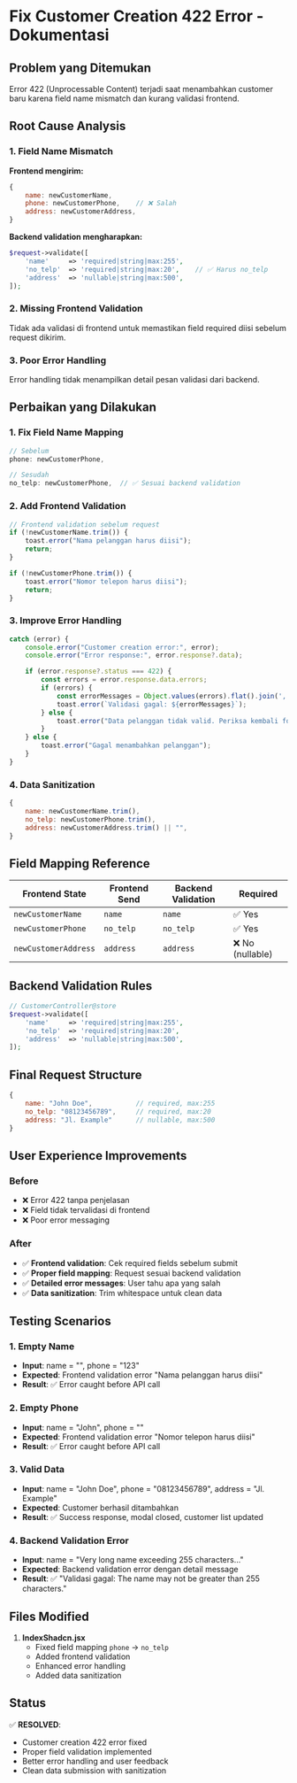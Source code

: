 # Fix Customer Creation 422 Error - Dokumentasi

## Problem yang Ditemukan

Error 422 (Unprocessable Content) terjadi saat menambahkan customer baru karena field name mismatch dan kurang validasi frontend.

## Root Cause Analysis

### 1. Field Name Mismatch

**Frontend mengirim:**

```javascript
{
    name: newCustomerName,
    phone: newCustomerPhone,    // ❌ Salah
    address: newCustomerAddress,
}
```

**Backend validation mengharapkan:**

```php
$request->validate([
    'name'     => 'required|string|max:255',
    'no_telp'  => 'required|string|max:20',    // ✅ Harus no_telp
    'address'  => 'nullable|string|max:500',
]);
```

### 2. Missing Frontend Validation

Tidak ada validasi di frontend untuk memastikan field required diisi sebelum request dikirim.

### 3. Poor Error Handling

Error handling tidak menampilkan detail pesan validasi dari backend.

## Perbaikan yang Dilakukan

### 1. Fix Field Name Mapping

```javascript
// Sebelum
phone: newCustomerPhone,

// Sesudah
no_telp: newCustomerPhone,  // ✅ Sesuai backend validation
```

### 2. Add Frontend Validation

```javascript
// Frontend validation sebelum request
if (!newCustomerName.trim()) {
    toast.error("Nama pelanggan harus diisi");
    return;
}

if (!newCustomerPhone.trim()) {
    toast.error("Nomor telepon harus diisi");
    return;
}
```

### 3. Improve Error Handling

```javascript
catch (error) {
    console.error("Customer creation error:", error);
    console.error("Error response:", error.response?.data);

    if (error.response?.status === 422) {
        const errors = error.response.data.errors;
        if (errors) {
            const errorMessages = Object.values(errors).flat().join(', ');
            toast.error(`Validasi gagal: ${errorMessages}`);
        } else {
            toast.error("Data pelanggan tidak valid. Periksa kembali form Anda.");
        }
    } else {
        toast.error("Gagal menambahkan pelanggan");
    }
}
```

### 4. Data Sanitization

```javascript
{
    name: newCustomerName.trim(),
    no_telp: newCustomerPhone.trim(),
    address: newCustomerAddress.trim() || "",
}
```

## Field Mapping Reference

| Frontend State       | Frontend Send | Backend Validation | Required         |
| -------------------- | ------------- | ------------------ | ---------------- |
| `newCustomerName`    | `name`        | `name`             | ✅ Yes           |
| `newCustomerPhone`   | `no_telp`     | `no_telp`          | ✅ Yes           |
| `newCustomerAddress` | `address`     | `address`          | ❌ No (nullable) |

## Backend Validation Rules

```php
// CustomerController@store
$request->validate([
    'name'     => 'required|string|max:255',
    'no_telp'  => 'required|string|max:20',
    'address'  => 'nullable|string|max:500',
]);
```

## Final Request Structure

```javascript
{
    name: "John Doe",           // required, max:255
    no_telp: "08123456789",     // required, max:20
    address: "Jl. Example"      // nullable, max:500
}
```

## User Experience Improvements

### Before

-   ❌ Error 422 tanpa penjelasan
-   ❌ Field tidak tervalidasi di frontend
-   ❌ Poor error messaging

### After

-   ✅ **Frontend validation**: Cek required fields sebelum submit
-   ✅ **Proper field mapping**: Request sesuai backend validation
-   ✅ **Detailed error messages**: User tahu apa yang salah
-   ✅ **Data sanitization**: Trim whitespace untuk clean data

## Testing Scenarios

### 1. Empty Name

-   **Input**: name = "", phone = "123"
-   **Expected**: Frontend validation error "Nama pelanggan harus diisi"
-   **Result**: ✅ Error caught before API call

### 2. Empty Phone

-   **Input**: name = "John", phone = ""
-   **Expected**: Frontend validation error "Nomor telepon harus diisi"
-   **Result**: ✅ Error caught before API call

### 3. Valid Data

-   **Input**: name = "John Doe", phone = "08123456789", address = "Jl. Example"
-   **Expected**: Customer berhasil ditambahkan
-   **Result**: ✅ Success response, modal closed, customer list updated

### 4. Backend Validation Error

-   **Input**: name = "Very long name exceeding 255 characters..."
-   **Expected**: Backend validation error dengan detail message
-   **Result**: ✅ "Validasi gagal: The name may not be greater than 255 characters."

## Files Modified

1. **IndexShadcn.jsx**
    - Fixed field mapping `phone` → `no_telp`
    - Added frontend validation
    - Enhanced error handling
    - Added data sanitization

## Status

✅ **RESOLVED**:

-   Customer creation 422 error fixed
-   Proper field validation implemented
-   Better error handling and user feedback
-   Clean data submission with sanitization
